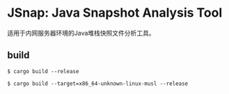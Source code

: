 # JSnap: Java Snapshot Analysis Tool

适用于内网服务器环境的Java堆栈快照文件分析工具。

## build

```shell
$ cargo build --release
```

```shell
$ cargo build --target=x86_64-unknown-linux-musl --release
```


